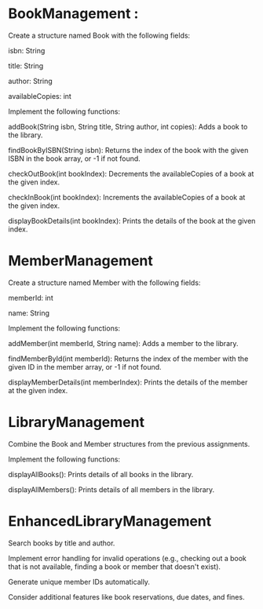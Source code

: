 
# BookManagement :

Create a structure named Book with the following fields:

isbn: String

title: String

author: String

availableCopies: int

Implement the following functions:

addBook(String isbn, String title, String author, int copies): Adds a book to the library.

findBookByISBN(String isbn): Returns the index of the book with the given ISBN in the book array, or -1 if not found.

checkOutBook(int bookIndex): Decrements the availableCopies of a book at the given index.

checkInBook(int bookIndex): Increments the availableCopies of a book at the given index.

displayBookDetails(int bookIndex): Prints the details of the book at the given index. 


# MemberManagement


Create a structure named Member with the following fields:

memberId: int

name: String

Implement the following functions:

addMember(int memberId, String name): Adds a member to the library.

findMemberById(int memberId): Returns the index of the member with the given ID in the member array, or -1 if not found.

displayMemberDetails(int memberIndex): Prints the details of the member at the given index. 


# LibraryManagement

Combine the Book and Member structures from the previous assignments.

Implement the following functions:

displayAllBooks(): Prints details of all books in the library.

displayAllMembers(): Prints details of all members in the library. 


# EnhancedLibraryManagement

Search books by title and author.

Implement error handling for invalid operations (e.g., checking out a book that is not available, finding a book or member that doesn't exist).

Generate unique member IDs automatically.

Consider additional features like book reservations, due dates, and fines.

